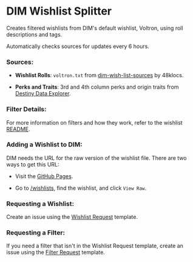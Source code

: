 # DIM Wishlist Splitter

Creates filtered wishlists from DIM's default wishlist, Voltron, using roll descriptions and tags.

Automatically checks sources for updates every 6 hours.

### Sources:

- **Wishlist Rolls**: `voltron.txt` from [dim-wish-list-sources](https://github.com/48klocs/dim-wish-list-sources) by 48klocs.

- **Perks and Traits**: 3rd and 4th column perks and origin traits from [Destiny Data Explorer](https://data.destinysets.com).

### Filter Details:

For more information on filters and how they work, refer to the wishlist [README](https://github.com/2Pillows/dim_wishlist_splitter/blob/main/wishlists/README.md).

### Adding a Wishlist to DIM:

DIM needs the URL for the raw version of the wishlist file. There are two ways to get this URL:

- Visit the [GitHub Pages](https://2pillows.github.io/dim_wishlist_splitter).

- Go to [/wishlists](https://github.com/2Pillows/dim_wishlist_splitter/tree/main/wishlists), find the wishlist, and click `View Raw`.

### Requesting a Wishlist:

Create an issue using the [Wishlist Request](https://github.com/2Pillows/dim_wishlist_splitter/issues/new?assignees=&labels=&projects=&template=wishlist-request.md&title=Wishlist+Request) template.

### Requesting a Filter:

If you need a filter that isn't in the Wishlist Request template, create an issue using the [Filter Request](https://github.com/2Pillows/dim_wishlist_splitter/issues/new?assignees=&labels=&projects=&template=filter-request.md&title=Filter+Request) template.

